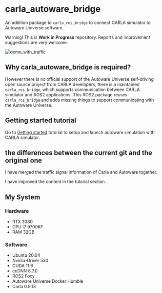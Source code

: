 # carla_autoware_bridge
An addition package to `carla_ros_bridge` to connect CARLA simulator to Autoware Universe software.

Warning! This is **Work in Progress** repository. Reports and improvement suggestions are very welcome.

![demo_with_traffic](images/demo_with_traffic.png)

## Why carla_autoware_bridge is required?

However there is no official support of the Autoware Universe self-driving open source project from CARLA developers, there is a maintained `carla_ros_bridge`, which supports communication between CARLA simulator and ROS2 applications. This ROS2 package reuses `carla_ros_bridge` and adds missing things to support communicating with the Autoware Universe.

## Getting started tutorial

Go to [Getting started](getting-started.md) tutorial to setup and launch autoware simulation with CARLA simulator.



## the differences between the current git and the original one
I have merged the traffic signal information of Carla and Autoware together. 

I have improved the content in the tutorial section.



## My System
### Hardware
- RTX 3080
- CPU I7 9700KF
- RAM 32GB
### Software
- Ubuntu 20.04
- Nvidia-Driver 530
- CUDA 11.6
- cuDNN 8.7.0
- ROS2 Foxy
- Autoware Universe Docker Humble
- Carla 0.9.13
